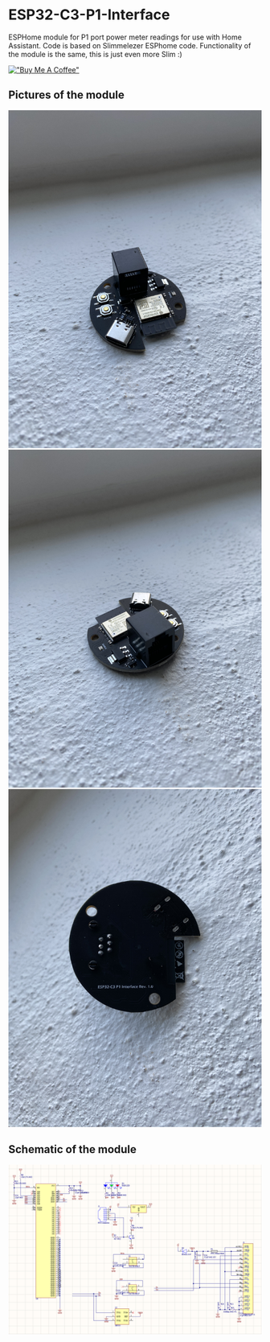 # ESP32-C3-P1-Interface
ESPHome module for P1 port power meter readings for use with Home Assistant.
Code is based on Slimmelezer ESPhome code. Functionality of the module is the same, this is just even more Slim :)

[!["Buy Me A Coffee"](https://www.buymeacoffee.com/assets/img/custom_images/orange_img.png)](https://bmc.link/nic6911w)

## Pictures of the module
![Pic1](/pictures_and_schematic/20240629_184906792_iOS.jpg)
![Pic2](/pictures_and_schematic/20240629_184912414_iOS.jpg)
![Pic3](/pictures_and_schematic/20240629_184929865_iOS.jpg)

## Schematic of the module
![Schematic](/pictures_and_schematic/schematic.png)
